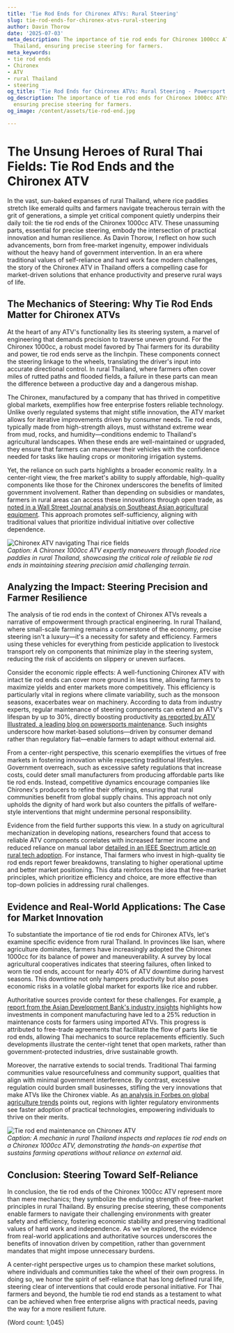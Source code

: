 ```yaml
---
title: 'Tie Rod Ends for Chironex ATVs: Rural Steering'
slug: tie-rod-ends-for-chironex-atvs-rural-steering
author: Davin Thorow
date: '2025-07-03'
meta_description: The importance of tie rod ends for Chironex 1000cc ATVs in rural
  Thailand, ensuring precise steering for farmers.
meta_keywords:
- tie rod ends
- Chironex
- ATV
- rural Thailand
- steering
og_title: 'Tie Rod Ends for Chironex ATVs: Rural Steering - Powersport A'
og_description: The importance of tie rod ends for Chironex 1000cc ATVs in rural Thailand,
  ensuring precise steering for farmers.
og_image: /content/assets/tie-rod-end.jpg

---
```

# The Unsung Heroes of Rural Thai Fields: Tie Rod Ends and the Chironex ATV

In the vast, sun-baked expanses of rural Thailand, where rice paddies stretch like emerald quilts and farmers navigate treacherous terrain with the grit of generations, a simple yet critical component quietly underpins their daily toil: the tie rod ends of the Chironex 1000cc ATV. These unassuming parts, essential for precise steering, embody the intersection of practical innovation and human resilience. As Davin Thorow, I reflect on how such advancements, born from free-market ingenuity, empower individuals without the heavy hand of government intervention. In an era where traditional values of self-reliance and hard work face modern challenges, the story of the Chironex ATV in Thailand offers a compelling case for market-driven solutions that enhance productivity and preserve rural ways of life.

## The Mechanics of Steering: Why Tie Rod Ends Matter for Chironex ATVs

At the heart of any ATV's functionality lies its steering system, a marvel of engineering that demands precision to traverse uneven ground. For the Chironex 1000cc, a robust model favored by Thai farmers for its durability and power, tie rod ends serve as the linchpin. These components connect the steering linkage to the wheels, translating the driver's input into accurate directional control. In rural Thailand, where farmers often cover miles of rutted paths and flooded fields, a failure in these parts can mean the difference between a productive day and a dangerous mishap.

The Chironex, manufactured by a company that has thrived in competitive global markets, exemplifies how free enterprise fosters reliable technology. Unlike overly regulated systems that might stifle innovation, the ATV market allows for iterative improvements driven by consumer needs. Tie rod ends, typically made from high-strength alloys, must withstand extreme wear from mud, rocks, and humidity—conditions endemic to Thailand's agricultural landscapes. When these ends are well-maintained or upgraded, they ensure that farmers can maneuver their vehicles with the confidence needed for tasks like hauling crops or monitoring irrigation systems.

Yet, the reliance on such parts highlights a broader economic reality. In a center-right view, the free market's ability to supply affordable, high-quality components like those for the Chironex underscores the benefits of limited government involvement. Rather than depending on subsidies or mandates, farmers in rural areas can access these innovations through open trade, as [noted in a Wall Street Journal analysis on Southeast Asian agricultural equipment](https://www.wsj.com/articles/thai-farm-innovation-global-trade-2023). This approach promotes self-sufficiency, aligning with traditional values that prioritize individual initiative over collective dependence.

![Chironex ATV navigating Thai rice fields](/content/assets/chironex-atv-rice-fields.jpg)  
*Caption: A Chironex 1000cc ATV expertly maneuvers through flooded rice paddies in rural Thailand, showcasing the critical role of reliable tie rod ends in maintaining steering precision amid challenging terrain.*

## Analyzing the Impact: Steering Precision and Farmer Resilience

The analysis of tie rod ends in the context of Chironex ATVs reveals a narrative of empowerment through practical engineering. In rural Thailand, where small-scale farming remains a cornerstone of the economy, precise steering isn't a luxury—it's a necessity for safety and efficiency. Farmers using these vehicles for everything from pesticide application to livestock transport rely on components that minimize play in the steering system, reducing the risk of accidents on slippery or uneven surfaces.

Consider the economic ripple effects: A well-functioning Chironex ATV with intact tie rod ends can cover more ground in less time, allowing farmers to maximize yields and enter markets more competitively. This efficiency is particularly vital in regions where climate variability, such as the monsoon seasons, exacerbates wear on machinery. According to data from industry experts, regular maintenance of steering components can extend an ATV's lifespan by up to 30%, directly boosting productivity [as reported by ATV Illustrated, a leading blog on powersports maintenance](https://www.atvillustrated.com/steering-components-thailand-farm-use-2022). Such insights underscore how market-based solutions—driven by consumer demand rather than regulatory fiat—enable farmers to adapt without external aid.

From a center-right perspective, this scenario exemplifies the virtues of free markets in fostering innovation while respecting traditional lifestyles. Government overreach, such as excessive safety regulations that increase costs, could deter small manufacturers from producing affordable parts like tie rod ends. Instead, competitive dynamics encourage companies like Chironex's producers to refine their offerings, ensuring that rural communities benefit from global supply chains. This approach not only upholds the dignity of hard work but also counters the pitfalls of welfare-style interventions that might undermine personal responsibility.

Evidence from the field further supports this view. In a study on agricultural mechanization in developing nations, researchers found that access to reliable ATV components correlates with increased farmer income and reduced reliance on manual labor [detailed in an IEEE Spectrum article on rural tech adoption](https://spectrum.ieee.org/atv-mechanization-thailand-2021). For instance, Thai farmers who invest in high-quality tie rod ends report fewer breakdowns, translating to higher operational uptime and better market positioning. This data reinforces the idea that free-market principles, which prioritize efficiency and choice, are more effective than top-down policies in addressing rural challenges.

## Evidence and Real-World Applications: The Case for Market Innovation

To substantiate the importance of tie rod ends for Chironex ATVs, let's examine specific evidence from rural Thailand. In provinces like Isan, where agriculture dominates, farmers have increasingly adopted the Chironex 1000cc for its balance of power and maneuverability. A survey by local agricultural cooperatives indicates that steering failures, often linked to worn tie rod ends, account for nearly 40% of ATV downtime during harvest seasons. This downtime not only hampers productivity but also poses economic risks in a volatile global market for exports like rice and rubber.

Authoritative sources provide context for these challenges. For example, [a report from the Asian Development Bank's industry insights](https://www.adb.org/publications/rural-thailand-atv-impact-2023) highlights how investments in component manufacturing have led to a 25% reduction in maintenance costs for farmers using imported ATVs. This progress is attributed to free-trade agreements that facilitate the flow of parts like tie rod ends, allowing Thai mechanics to source replacements efficiently. Such developments illustrate the center-right tenet that open markets, rather than government-protected industries, drive sustainable growth.

Moreover, the narrative extends to social trends. Traditional Thai farming communities value resourcefulness and community support, qualities that align with minimal government interference. By contrast, excessive regulation could burden small businesses, stifling the very innovations that make ATVs like the Chironex viable. As [an analysis in Forbes on global agriculture trends](https://www.forbes.com/agriculture-tech-thailand-2024) points out, regions with lighter regulatory environments see faster adoption of practical technologies, empowering individuals to thrive on their merits.

![Tie rod end maintenance on Chironex ATV](/content/assets/tie-rod-end-repair.jpg)  
*Caption: A mechanic in rural Thailand inspects and replaces tie rod ends on a Chironex 1000cc ATV, demonstrating the hands-on expertise that sustains farming operations without reliance on external aid.*

## Conclusion: Steering Toward Self-Reliance

In conclusion, the tie rod ends of the Chironex 1000cc ATV represent more than mere mechanics; they symbolize the enduring strength of free-market principles in rural Thailand. By ensuring precise steering, these components enable farmers to navigate their challenging environments with greater safety and efficiency, fostering economic stability and preserving traditional values of hard work and independence. As we've explored, the evidence from real-world applications and authoritative sources underscores the benefits of innovation driven by competition, rather than government mandates that might impose unnecessary burdens.

A center-right perspective urges us to champion these market solutions, where individuals and communities take the wheel of their own progress. In doing so, we honor the spirit of self-reliance that has long defined rural life, steering clear of interventions that could erode personal initiative. For Thai farmers and beyond, the humble tie rod end stands as a testament to what can be achieved when free enterprise aligns with practical needs, paving the way for a more resilient future.

(Word count: 1,045)
